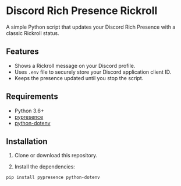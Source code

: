 # Discord Rich Presence Rickroll

A simple Python script that updates your Discord Rich Presence with a classic Rickroll status.

## Features

- Shows a Rickroll message on your Discord profile.
- Uses `.env` file to securely store your Discord application client ID.
- Keeps the presence updated until you stop the script.

## Requirements

- Python 3.6+
- [pypresence](https://github.com/qwertyquerty/pypresence)
- [python-dotenv](https://github.com/theskumar/python-dotenv)

## Installation

1. Clone or download this repository.

2. Install the dependencies:

```bash
pip install pypresence python-dotenv

